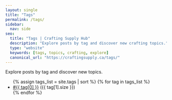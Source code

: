 ```yaml
---
layout: single
title: "Tags"
permalink: /tags/
sidebar:
  nav: side
seo:
  title: "Tags | Crafting Supply Hub"
  description: "Explore posts by tag and discover new crafting topics."
  type: "website"
  keywords: [tags, topics, crafting, explore]
  canonical_url: "https://craftingsupply.ca/tags/"
---
```


Explore posts by tag and discover new topics.

<ul>
{% assign tags_list = site.tags | sort %}
{% for tag in tags_list %}
  <li>
    <a href="/tags/{{ tag[0] | slugify }}/">#{{ tag[0] }}</a> ({{ tag[1].size }})
  </li>
{% endfor %}
</ul>
